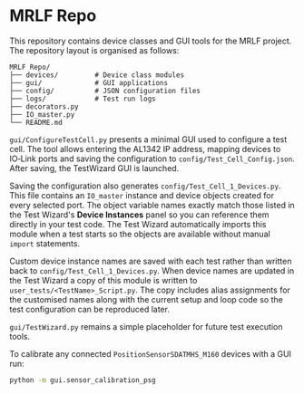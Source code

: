 # MRLF Repo

This repository contains device classes and GUI tools for the MRLF project. The repository layout is organised as follows:

```
MRLF Repo/
├── devices/         # Device class modules
├── gui/             # GUI applications
├── config/          # JSON configuration files
├── logs/            # Test run logs
├── decorators.py
├── IO_master.py
└── README.md
```

`gui/ConfigureTestCell.py` presents a minimal GUI used to configure a test cell. The tool allows entering the AL1342 IP address, mapping devices to IO‑Link ports and saving the configuration to `config/Test_Cell_Config.json`. After saving, the TestWizard GUI is launched.

Saving the configuration also generates `config/Test_Cell_1_Devices.py`. This
file contains an `IO_master` instance and device objects created for every
selected port. The object variable names exactly match those listed in the
Test Wizard's **Device Instances** panel so you can reference them directly in
your test code. The Test Wizard automatically imports this module when a test
starts so the objects are available without manual `import` statements.

Custom device instance names are saved with each test rather than written back
to `config/Test_Cell_1_Devices.py`. When device names are updated in the Test
Wizard a copy of this module is written to `user_tests/<TestName>_Script.py`.
The copy includes alias assignments for the customised names along with the
current setup and loop code so the test configuration can be reproduced later.

`gui/TestWizard.py` remains a simple placeholder for future test execution tools.

To calibrate any connected `PositionSensorSDATMHS_M160` devices with a GUI run:

```bash
python -m gui.sensor_calibration_psg
```

